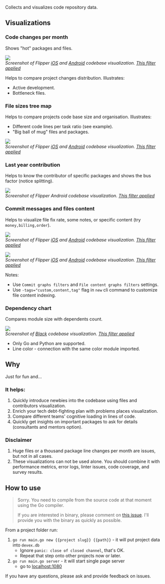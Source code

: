 Collects and visualizes code repository data.

## Visualizations

### Code changes per month

Shows "hot" packages and files.

![](img/Code%20changes%20per%20month.png)
</br>*Screenshot of Flipper [iOS](https://github.com/flipperdevices/Flipper-iOS-App) and [Android](https://github.com/flipperdevices/Flipper-Android-App) codebase visualization. [This filter applied](http://localhost:1080/?project_ids=3&project_ids=4&per_files=true&package_filter=%21res%2Fdrawable%3B%21test%3B%21thirdparty&name_filter=.kt%2C.swift%3B%21.pb.swift%3B%21test&trim_package=Flipper%2FPackages%2F%2Ccomponents%2F%2Csrc%2Fmain%2Fjava%2Fcom%2Fflipperdevices%2F&commit_filters=fix%2Cbug&file_filters=todo%2Cnote%2Cfix)*

Helps to compare project changes distribution. Illustrates:
- Active development.
- Bottleneck files.

### File sizes tree map

Helps to compare projects code base size and organisation. Illustrates:
- Different code lines per task ratio (see example).
- "Big ball of mug" files and packages.

![](img/File%20size%20chart.png)
</br>*Screenshot of Flipper [iOS](https://github.com/flipperdevices/Flipper-iOS-App) and [Android](https://github.com/flipperdevices/Flipper-Android-App) codebase visualization. [This filter applied](http://localhost:1080/?project_ids=3&project_ids=4&per_files=true&package_filter=%21res%2Fdrawable%3B%21test%3B%21thirdparty&name_filter=.kt%2C.swift%3B%21.pb.swift%3B%21test&trim_package=Flipper%2FPackages%2F%2Ccomponents%2F%2Csrc%2Fmain%2Fjava%2Fcom%2Fflipperdevices%2F&commit_filters=fix%2Cbug&file_filters=todo%2Cnote%2Cfix)*

### Last year contribution

Helps to know the contributor of specific packages and shows the bus factor (notice splitting).

![](img/Contribution%20in%20last%20year.png)
</br>*Screenshot of Flipper Android codebase visualization. [This filter applied](http://localhost:1080/?project_ids=3&package_filter=%21res%2Fdrawable%3B%21test%3B%21thirdparty&name_filter=.kt%2C.swift%3B%21.pb.swift%3B%21test&trim_package=Flipper%2FPackages%2F%2Ccomponents%2F%2Csrc%2Fmain%2Fjava%2Fcom%2Fflipperdevices%2F%2Csrc%2Fmain%2Fkotlin%2Fcom%2Fflipperdevices%2F%2Chronization%2Fimpl%2F&commit_filters=fix%2Cbug&file_filters=todo%2Cnote%2Cfix)*

### Commit messages and files content

Helps to visualize file fix rate, some notes, or specific content (try `money,billing,order`).

![](img/Commits.png)
</br>*Screenshot of Flipper [iOS](https://github.com/flipperdevices/Flipper-iOS-App) and [Android](https://github.com/flipperdevices/Flipper-Android-App) codebase visualization. [This filter applied](http://localhost:1080/?project_ids=3&project_ids=4&package_filter=%21res%2Fdrawable%3B%21test%3B%21thirdparty&name_filter=.kt%2C.swift%3B%21.pb.swift%3B%21test&trim_package=Flipper%2FPackages%2F%2Ccomponents%2F%2Csrc%2Fmain%2Fjava%2Fcom%2Fflipperdevices%2F%2Csrc%2Fmain%2Fkotlin%2Fcom%2Fflipperdevices%2F%2Chronization%2Fimpl%2F&commit_filters=fix%2Cbug&file_filters=todo%2Cnote%2Cfix)*


![](img/File%20tags.png)
</br>*Screenshot of Flipper [iOS](https://github.com/flipperdevices/Flipper-iOS-App) and [Android](https://github.com/flipperdevices/Flipper-Android-App) codebase visualization. [This filter applied](http://localhost:1080/?project_ids=3&project_ids=4&package_filter=%21res%2Fdrawable%3B%21test%3B%21thirdparty&name_filter=.kt%2C.swift%3B%21.pb.swift%3B%21test&trim_package=Flipper%2FPackages%2F%2Ccomponents%2F%2Csrc%2Fmain%2Fjava%2Fcom%2Fflipperdevices%2F%2Csrc%2Fmain%2Fkotlin%2Fcom%2Fflipperdevices%2F%2Chronization%2Fimpl%2F&commit_filters=fix%2Cbug&file_filters=todo%2Cnote%2Cfix)*

Notes:
- Use `Commit graphs filters` and `File content graphs filters` settings.
- Use `-tags="custom,content,tag"` flag in `new` cli command to customize file content indexing.

### Dependency chart

Compares module size with dependents count.

![](img/Dependencies.png)
</br>*Screenshot of [Black](https://github.com/psf/black) codebase visualization. [This filter applied](http://localhost:1080/?project_ids=5&per_files_imports=true&package_filter=%21test%3B%21profiling&name_filter=.py&trim_package=src%2F&commit_filters=fix%2Cbug&file_filters=)*

- Only Go and Python are supported.
- Line color - connection with the same color module imported.

## Why

Just for fun and...

### It helps:

1. Quickly introduce newbies into the codebase using files and contributors visualization.
2. Enrich your tech debt-fighting plan with problems places visualization.
3. Compare different teams' cognitive loading in lines of code.
4. Quickly get insights on important packages to ask for details (consultants and mentors option).

### Disclaimer

1. Huge files or a thousand package line changes per month are issues, but not in all cases.
2. These visualizations can not be used alone.
   You should combine it with performance metrics, error logs, linter issues, code coverage, and survey results.

## How to use

> Sorry. You need to compile from the source code at that moment using the Go compiler.
> 
> If you are interested in binary, please comment on [this issue](https://github.com/rusinikita/devex/issues/1).
I'll provide you with the binary as quickly as possible.

From a project folder run:
1. `go run main.go new {{project slug}} {{path}}` - it will put project data into `devex.db`
   - Ignore `panic: close of closed channel`, that's OK.
   - Repeat that step onto other projects now or later.
2. `go run main.go server` - it will start single page server 
   - go to [localhost:1080](http://localhost:1080)

If you have any questions, please ask and provide feedback on issues.
